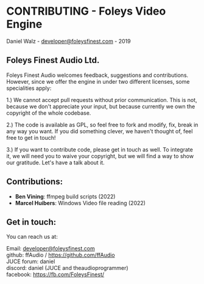 CONTRIBUTING - Foleys Video Engine
==================================

Daniel Walz - developer@foleysfinest.com - 2019

Foleys Finest Audio Ltd.
------------------------

Foleys Finest Audio welcomes feedback, suggestions and contributions. However, since
we offer the engine in under two different licenses, some specialities apply:

1.) We cannot accept pull requests without prior communication. This is not, because
we don't appreciate your input, but because currently we own the copyright of the whole
codebase.

2.) The code is available as GPL, so feel free to fork and modify, fix, break in any
way you want. If you did something clever, we haven't thought of, feel free to get in
touch!

3.) If you want to contribute code, please get in touch as well. To integrate it, we
will need you to waive your copyright, but we will find a way to show our gratitude.
Let's have a talk about it.

Contributions:
--------------

- **Ben Vining**: ffmpeg build scripts (2022)
- **Marcel Huibers**: Windows Video file reading (2022)

Get in touch:
-------------

You can reach us at:

Email:       developer@foleysfinest.com \
github:      ffAudio / https://github.com/ffAudio \
JUCE forum:  daniel \
discord:     daniel (JUCE and theaudioprogrammer) \
facebook:    https://fb.com/FoleysFinest/
